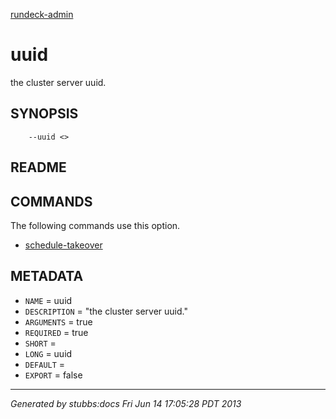 [rundeck-admin](../../index.html)

# uuid

the cluster server uuid.

## SYNOPSIS

        --uuid <>

## README



## COMMANDS

The following commands use this option.

* [schedule-takeover](../../commands/schedule-takeover/index.html)

## METADATA

* `NAME` = uuid
* `DESCRIPTION` = "the cluster server uuid."
* `ARGUMENTS` = true
* `REQUIRED` = true
* `SHORT` = 
* `LONG` = uuid
* `DEFAULT` = 
* `EXPORT` = false

----

*Generated by stubbs:docs Fri Jun 14 17:05:28 PDT 2013*

